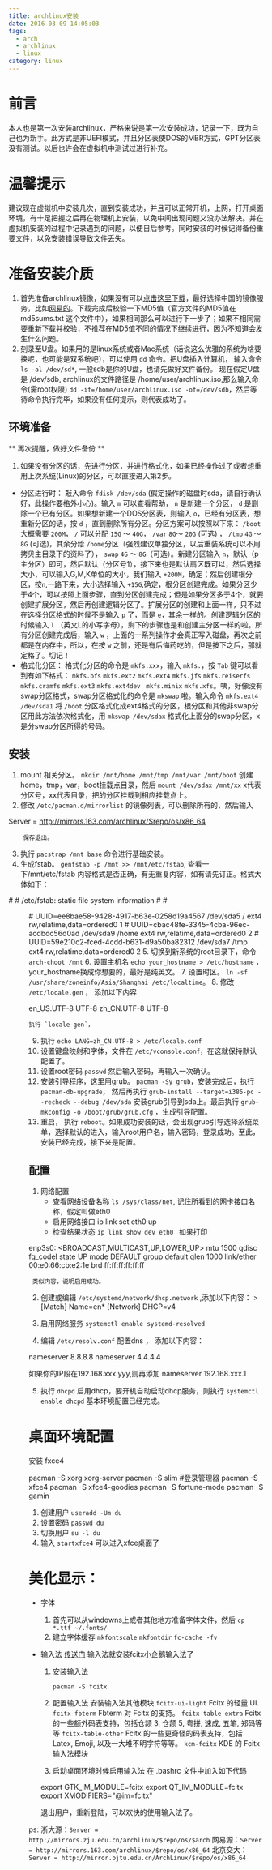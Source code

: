 ```yaml
---
title: archlinux安装
date: 2016-03-09 14:05:03
tags:
  - arch
  - archlinux
  - linux
category: linux
---
```


# 前言
本人也是第一次安装archlinux，严格来说是第一次安装成功，记录一下，既为自己也为新手。此方式是非UEFI模式，并且分区表使DOS的MBR方式，GPT分区表没有测试。以后也许会在虚拟机中测试过进行补充。

# 温馨提示
建议现在虚拟机中安装几次，直到安装成功，并且可以正常开机，上网，打开桌面环境，有十足把握之后再在物理机上安装，以免中间出现问题又没办法解决。并在虚拟机安装的过程中记录遇到的问题，以便日后参考。同时安装的时候记得备份重要文件，以免安装错误导致文件丢失。

# 准备安装介质
 1. 首先准备archlinux镜像，如果没有可以[点击这里下载](https://www.archlinux.org/download/)，最好选择中国的镜像服务，比如[网易的](http://mirrors.163.com/archlinux/iso/2015.01.01/)。下载完成后校验一下MD5值（官方文件的MD5值在md5sums.txt 这个文件中），如果相同那么可以进行下一步了；如果不相同需要重新下载并校验，不推荐在MD5值不同的情况下继续进行，因为不知道会发生什么问题。
 2. 刻录至U盘。如果用的是linux系统或者Mac系统（话说这么优雅的系统为啥要换呢，也可能是双系统吧），可以使用 `dd` 命令。把U盘插入计算机， 输入命令 `ls -al /dev/sd*`, 一般sdb是你的U盘，也请先做好文件备份。 现在假定U盘是 /dev/sdb, archlinux的文件路径是 /home/user/archlinux.iso,那么输入命令(需root权限) `dd -if=/home/user/archlinux.iso -of=/dev/sdb`，然后等待命令执行完毕，如果没有任何提示，则代表成功了。

## 环境准备
   ** 再次提醒，做好文件备份 **
 1. 如果没有分区的话，先进行分区，并进行格式化，如果已经操作过了或者想重用上次系统(Linux)的分区，可以直接进入第2步。
   - 分区进行时：
敲入命令 `fdisk /dev/sda` (假定操作的磁盘时sda，请自行确认好，此操作要格外小心)。输入 `m` 可以查看帮助， `n` 是新建一个分区， `d` 是删除一个已有分区。如果想新建一个DOS分区表，则输入 `o`，已经有分区表，想重新分区的话，按 `d` ，直到删除所有分区。分区方案可以按照以下来： `/boot`  大概需要  `200M`， `/` 可以分配 `15G` ～ `40G`， `/var` `8G`～ `20G` (可选)  ， `/tmp` `4G` ～ `8G` (可选)，其余分给 `/home`分区（强烈建议单独分区，以后重装系统可以不用拷贝主目录下的资料了）， `swap` `4G` ～ `8G`（可选）。新建分区输入 `n`，默认（p主分区）即可，然后默认（分区号1），接下来也是默认扇区既可以，然后选择大小，可以输入G,M,K单位的大小，我们输入 `+200M`，确定；然后创建根分区，按`n`,一路下来，大小选择输入 `+15G`,确定，根分区创建完成。如果分区少于4个，可以按照上面步骤，直到分区创建完成；但是如果分区多于4个，就要创建扩展分区，然后再创建逻辑分区了。扩展分区的创建和上面一样，只不过在选择分区格式的时候不是输入 `p` 了，而是 `e`，其余一样的。创建逻辑分区的时候输入 `l` （英文L的小写字母），剩下的步骤也是和创建主分区一样的啦。所有分区创建完成后，输入 `w` ，上面的一系列操作才会真正写入磁盘，再次之前都是在内存中，所以，在按 `w` 之前，还是有后悔药吃的，但是按下之后，那就定格了。切记！
   - 格式化分区：
格式化分区的命令是 `mkfs.xxx`，输入 `mkfs.`，按 `Tab` 键可以看到有如下格式：  `mkfs.bfs`       `mkfs.ext2`      `mkfs.ext4`      `mkfs.jfs`       `mkfs.reiserfs` `mkfs.cramfs`    `mkfs.ext3`      `mkfs.ext4dev`  ` mkfs.minix`     `mkfs.xfs`。咦，好像没有swap分区格式，swap分区格式化的命令是 `mkswap` 啦。输入命令 `mkfs.ext4 /dev/sda1` 将 `/boot` 分区格式化成ext4格式的分区，根分区和其他非swap分区用此方法依次格式化，用 `mkswap /dev/sdax` 格式化上面分的swap分区，x是分swap分区所得的号码。


 ## 安装
  1. mount 相关分区。 `mkdir /mnt/home /mnt/tmp /mnt/var /mnt/boot`  创建home，tmp，var，boot挂载点目录，然后 `mount /dev/sdax /mnt/xx` x代表分区号，xx代表目录，把的分区挂载到相应挂载点上。
  2. 修改 `/etc/pacman.d/mirrorlist` 的镜像列表，可以删除所有的，然后输入
>
Server = http://mirrors.163.com/archlinux/$repo/os/x86_64

        保存退出。
3. 执行 `pacstrap /mnt base` 命令进行基础安装。
4. 生成fstab。 `genfstab -p /mnt >> /mnt/etc/fstab`, 查看一下/mnt/etc/fstab 内容格式是否正确，有无重复内容，如有请先订正。格式大体如下：
 >
\#
\# /etc/fstab: static file system information
\#
\# <file system>	<dir>	<type>	<options>	<dump>	<pass>
\# UUID=ee8bae58-9428-4917-b63e-0258d19a4567
/dev/sda5           	/         	ext4      	rw,relatime,data=ordered0 1
 \# UUID=cbac48fe-3345-4cba-96ec-acdbdc56d0ad
/dev/sda9           	/home     	ext4      	rw,relatime,data=ordered0 2
\# UUID=59e210c2-fced-4cdd-b631-d9a50ba82312
/dev/sda7           	/tmp      	ext4      	rw,relatime,data=ordered0 2
5.  切换到新系统的root目录下，命令  `arch-choot /mnt`
6. 设置主机名 `echo your_hostname > /etc/hostname` ， your_hostname换成你想要的，最好是纯英文。
7. 设置时区。 `ln -sf /usr/share/zoneinfo/Asia/Shanghai /etc/localtime`。
8.  修改 `/etc/locale.gen` ， 添加以下内容
>
en_US.UTF-8 UTF-8
zh_CN.UTF-8 UTF-8

    执行 `locale-gen`，
9. 执行 `echo LANG=zh_CN.UTF-8 > /etc/locale.conf`
10. 设置键盘映射和字体，文件在 `/etc/vconsole.conf`，在这就保持默认配置了。
11. 设置root密码 `passwd` 然后输入密码，再输入一次确认。
12. 安装引导程序，这里用grub。 `pacman -Sy grub`，安装完成后，执行  `pacman-db-upgrade`， 然后再执行 `grub-install --target=i386-pc --recheck --debug /dev/sda` 安装grub引导到sda上。最后执行 `grub-mkconfig -o /boot/grub/grub.cfg` ，生成引导配置。
13. 重启， 执行 `reboot`。如果成功安装的话，会出现grub引导选择系统菜单，选择默认的进入，输入root用户名，输入密码，登录成功。至此，安装已经完成，接下来是配置。


## 配置
  1. 网络配置
     - 查看网络设备名称 `ls /sys/class/net`, 记住所看到的网卡接口名称，假定叫做eth0
     - 启用网络接口 ip link set eth0 up
     - 检查结果状态 `ip link show dev eth0 ` 如果打印
     >
  enp3s0: <BROADCAST,MULTICAST,UP,LOWER_UP> mtu 1500 qdisc fq_codel state UP mode DEFAULT    group default qlen 1000
    link/ether 00:e0:66:cb:e2:1e brd ff:ff:ff:ff:ff:ff

     类似内容，说明启用成功。
  2.  创建或编辑 `/etc/systemd/network/dhcp.network` ,添加以下内容：
    >
[Match]
Name=en*
 [Network]
 DHCP=v4


  3.  启用网络服务 `systemctl enable systemd-resolved`
  4.  编辑 `/etc/resolv.conf` 配置dns ， 添加以下内容：
>
nameserver 8.8.8.8
nameserver 4.4.4.4

  如果你的IP段在192.168.xxx.yyy,则再添加 nameserver 192.168.xxx.1

  5. 执行 `dhcpd` 启用dhcp，要开机自动启动dhcp服务，则执行 `systemctl enable dhcpd`
  基本环境配置已经完成。

# 桌面环境配置
安装 fxce4


pacman -S xorg xorg-server
pacman -S slim #登录管理器
pacman -S xfce4
pacman -S xfce4-goodies
pacman -S fortune-mode
pacman -S gamin

  1. 创建用户 `useradd -Um du`
  2. 设置密码 `passwd du`
  3. 切换用户  `su -l du`
  4. 输入 `startxfce4` 可以进入xfce桌面了

# 美化显示：
  - 字体
    1. 首先可以从windowns上或者其他地方准备字体文件，然后 `cp *.ttf ~/.fonts/`
    2.  建立字体缓存
 `mkfontscale`
 `mkfontdir`
 `fc-cache -fv`

  - 输入法 [传送门](https://wiki.archlinux.org/index.php/Fcitx_%28%E7%AE%80%E4%BD%93%E4%B8%AD%E6%96%87%29#.E8.BE.93.E5.85.A5.E6.B3.95.E6.A8.A1.E5.9D.97)
输入法就安装fcitx小企鹅输入法了
    1. 安装输入法

        `pacman -S fcitx`  
    2. 配置输入法
        安装输入法其他模块
        `fcitx-ui-light` Fcitx 的轻量 UI.
`fcitx-fbterm` Fbterm 对 Fcitx 的支持。
`fcitx-table-extra` Fcitx 的一些额外码表支持，包括仓颉 3, 仓颉 5, 粤拼, 速成, 五笔, 郑码等等
`fcitx-table-other` Fcitx 的一些更奇怪的码表支持，包括 Latex, Emoji, 以及一大堆不明字符等等。
`kcm-fcitx` KDE 的 Fcitx 输入法模块
    3. 启动桌面环境时候启用输入法
        在 .bashrc 文件中加入如下代码
        >
    export GTK_IM_MODULE=fcitx
 export QT_IM_MODULE=fcitx
 export XMODIFIERS="@im=fcitx"

    退出用户，重新登陆，可以欢快的使用输入法了。

ps:
浙大源：`Server = http://mirrors.zju.edu.cn/archlinux/$repo/os/$arch`
网易源：`Server = http://mirrors.163.com/archlinux/$repo/os/x86_64`
北京交大：`Server = http://mirror.bjtu.edu.cn/ArchLinux/$repo/os/x86_64`

